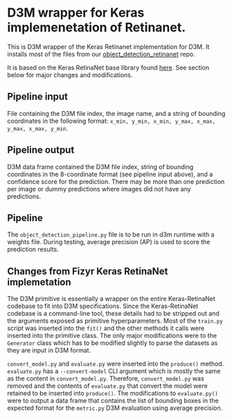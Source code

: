 # D3M wrapper for Keras implemenetation of Retinanet.

This is D3M wrapper of the Keras Retinanet implementation for D3M. It installs most of the files from our [object_detection_retinanet](https://github.com/NewKnowledge/object-detection-retinanet/) repo.

It is based on the Keras RetinaNet base library found [here](https://github.com/fizyr/keras-retinanet). See section below for major changes and modifications.

## Pipeline input

File containing the D3M file index, the image name, and a string of bounding coordinates in the following format: `x_min, y_min, x_min, y_max, x_max, y_max, x_max, y_min`.

## Pipeline output

D3M data frame contained the D3M file index, string of bounding coordinates in the 8-coordinate format (see pipeline input above), and a confidence score for the prediction. There may be more than one prediction per image or dummy predictions where images did not have any predictions.

## Pipeline

The `object_detection_pipeline.py` file is to be run in d3m runtime with a weights file. During testing, average precision (AP) is used to score the prediction results.

## Changes from Fizyr Keras RetinaNet implemetation

The D3M primitive is essentially a wrapper on the entire Keras-RetinaNet codebase to fit into D3M specifications. Since the Keras-RetinaNet codebase is a command-line tool, these details had to be stripped out and the arguments exposed as primitive hyperparameters. Most of the `train.py` script was inserted into the `fit()` and the other methods it calls were inserted into the primitive class. The only major modifications were to the `Generator` class which has to be modified slightly to parse the datasets as they are input in D3M format.

`convert_model.py` and `evaluate.py` were inserted into the `produce()` method. `evaluate.py` has a `--convert-model` CLI argument which is mostly the same as the content in `convert_model.py`. Therefore, `convert_model.py` was removed and the contents of `evaluate.py` that convert the model were retained to be inserted into `produce()`. The modifications to `evaluate.py()` were to output a data frame that contains the list of bounding boxes in the expected format for the `metric.py` D3M evaluation using average precision.